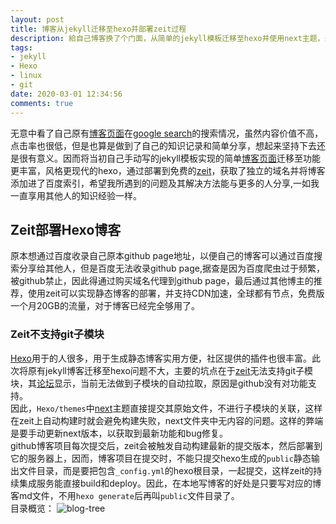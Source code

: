 ```yaml
---
layout: post
title: 博客从jekyll迁移至hexo并部署zeit过程
description: 給自己博客换了个门面，从简单的jekyll模板迁移至hexo并使用next主题，最后通过zeit进行自动部署
tags:
- jekyll
- Hexo
- linux
- git
date: 2020-03-01 12:34:56
comments: true
---
```



无意中看了自己原有[博客页面](https://georgecaoj.github.io/blog/)在[google search](https://search.google.com/search-console)的搜索情况，虽然内容价值不高，点击率也很低，但是也算是做到了自己的知识记录和简单分享，想起来坚持下去还是很有意义。因而将当初自己手动写的jekyll模板实现的简单[博客页面](https://georgecaoj.github.io/blog/)迁移至功能更丰富，风格更现代的hexo，通过部署到免费的[zeit](https://zeit.co/home)，获取了独立的域名并将博客添加进了百度索引，希望我所遇到的问题及其解决方法能与更多的人分享,一如我一直享用其他人的知识经验一样。

## Zeit部署Hexo博客
原本想通过百度收录自己原本github page地址，以便自己的博客可以通过百度搜索分享给其他人，但是百度无法收录github page,据查是因为百度爬虫过于频繁，被github禁止，因此得通过购买域名代理到github page，最后通过其他博主的推荐，使用zeit可以实现静态博客的部署，并支持CDN加速，全球都有节点，免费版一个月20GB的流量，对于博客已经完全够用了。  
### Zeit不支持git子模块
[Hexo](https://hexo.io/zh-cn/docs/)用于的人很多，用于生成静态博客实用方便，社区提供的插件也很丰富。此次将原有jekyll博客迁移至hexo问题不大，主要的坑点在于[zeit](https://zeit.co/home)无法支持git子模块，其[论坛](https://spectrum.chat/zeit/now/problems-with-now-github-when-project-contains-a-submodule~f238f86b-7a42-47f7-a477-0976ca0da1a5)显示，当前无法做到子模块的自动拉取，原因是github没有对功能支持。  
因此，`Hexo/themes`中[next](https://github.com/theme-next/hexo-theme-next)主题直接提交其原始文件，不进行子模块的关联，这样在zeit上自动构建时就会避免构建失败，next文件夹中无内容的问题。这样的弊端是要手动更新next版本，以获取到最新功能和bug修复。  
github博客项目每次提交后，zeit会被触发自动构建最新的提交版本，然后部署到它的服务器上，因而，博客项目在提交时，不能只提交hexo生成的`public`静态输出文件目录，而是要把包含`_config.yml`的hexo根目录，一起提交，这样zeit的持续集成服务能直接build和deploy。因此，在本地写博客的好处是只要写对应的博客md文件，不用`hexo generate`后再叫`public`文件目录了。  
目录概览：
![blog-tree](/img/github/blog-tree.jpg)


